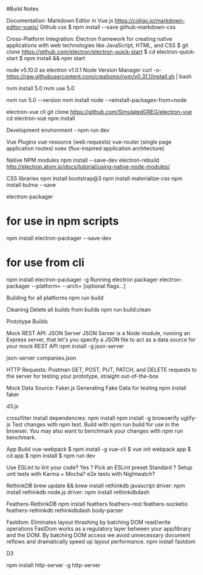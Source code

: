 #Build Notes

Documentation: Markdown Editor in Vue.js
      https://coligo.io/markdown-editor-vuejs/
      Github css
      $ npm install --save github-markdown-css


Cross-Platform Integration: Electron
      framework for creating native applications with web technologies like JavaScript, HTML, and CSS
      <!-- Clone the Quick Start repository -->
      $ git clone https://github.com/electron/electron-quick-start
      $ cd electron-quick-start
      $ npm install && npm start


node v5.10.0 as electron v1.0.1
   Node Version Manager
   curl -o- https://raw.githubusercontent.com/creationix/nvm/v0.31.1/install.sh | bash

nvm install 5.0
nvm use 5.0
<!-- or -->
nvm run 5.0 --version
nvm install node --reinstall-packages-from=node



electron-vue cli
   git clone https://github.com/SimulatedGREG/electron-vue
   cd electron-vue
   npm install

   Development environment -
      <!-- start app -->
      npm run dev

Vue Plugins
   vue-resource (web requests)
   vue-router (single page application routes)
   vuex (flux-inspired application architecture)

Native NPM modules
   npm install --save-dev electron-rebuild
   http://electron.atom.io/docs/tutorial/using-native-node-modules/

CSS libraries
   npm install bootstrap@3
   npm install materialize-css
   npm install bulma --save


electron-packager
# for use in npm scripts
npm install electron-packager --save-dev
# for use from cli
npm install electron-packager -g
Running electron packager
electron-packager <sourcedir> <appname> --platform=<platform> --arch=<arch> [optional flags...]
<!-- https://github.com/electron-userland/electron-packager -->
<!-- /*app-version >>> platform added for electron-packager*/ -->
<!-- "app-version": "pkg.version",
"arch": "x64",
"asar": true,
"dir": "path.join(__dirname, ""../app')",
"icon": "path.join(__dirname, '../app/icons/icon')",
"ignore": "/node_modules|src|main.html/",
"name": "pkg.name",
"out": "path.join(__dirname, '../builds')",
"overwrite": true,
"platform": "all" -->
Building for all platforms
npm run build

Cleaning
Delete all builds from builds
npm run build:clean



Prototype Builds

Mock REST API: JSON Server
      JSON Server is a Node module, running an Express server, that let's you specify a JSON file to act as a data source for your mock REST API
   npm install -g json-server
   <!-- create json file and seed with data -->
   json-server companies.json

HTTP Requests: Postman
   GET, POST, PUT, PATCH, and DELETE requests to the server for testing your prototype, straight out-of-the-box


Mock Data Source: Faker.js
      Generating Fake Data for testing
   npm install faker



d3.js

crossfilter
   Install dependencies:
      npm install
      npm install -g browserify uglify-js
      Test changes with npm test. Build with npm run build for use in the browser. You may also want to benchmark your changes with npm run benchmark.



App Build
vue-webpack
$ npm install -g vue-cli
$ vue init webpack app
$ cd app
$ npm install
$ npm run dev


Use ESLint to lint your code? Yes
? Pick an ESLint preset Standard
? Setup unit tests with Karma + Mocha?
e2e tests with Nightwatch?


RethinkDB
brew update && brew install rethinkdb
   javascript driver: npm install rethinkdb
   node.js driver: npm install rethinkdbdash



Feathers-RethinkDB
npm install feathers feathers-rest feathers-socketio feathers-rethinkdb rethinkdbdash body-parser




Fastdom: Eliminates layout thrashing by batching DOM read/write operations
FastDom works as a regulatory layer between your app/library and the DOM. By batching DOM access we avoid unnecessary document reflows and dramatically speed up layout performance.
npm install fastdom

D3
<script src="https://d3js.org/d3.v3.min.js" charset="utf-8"></script>
npm install http-server -g
http-server
